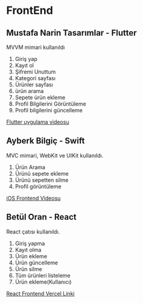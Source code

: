 # FrontEnd
## Mustafa Narin Tasarımlar - Flutter
MVVM mimari kullanıldı

1. Giriş yap
2. Kayıt ol
3. Şifremi Unuttum
4. Kategori sayfası
5. Ürünler sayfası
6. ürün arama
7. Sepete ürün ekleme
8. Profil Bilgilerini Görüntüleme
9. Profil bilgilerini güncelleme
   

[Flutter uygulama videosu](https://www.youtube.com/watch?v=X95udRBfT78&t=5s)


## Ayberk Bilgiç - Swift
MVC mimari, WebKit ve UIKit kullanıldı.

1. Ürün Arama
2. Ürünü sepete ekleme
3. Ürünü sepetten silme
4. Profil görüntüleme

[iOS Frontend Videosu](https://youtube.com/shorts/GwLZG8UOZjs)

## Betül Oran - React
React çatısı kullanıldı. 

1. Giriş yapma
2. Kayıt olma
3. Ürün ekleme
4. Ürün güncelleme
5. Ürün silme
6. Tüm ürünleri listeleme
7. Ürün ekleme(Kullanıcı)

[React Frontend Vercel Linki](https://tatlimi-getir-app-udt7.vercel.app/)
